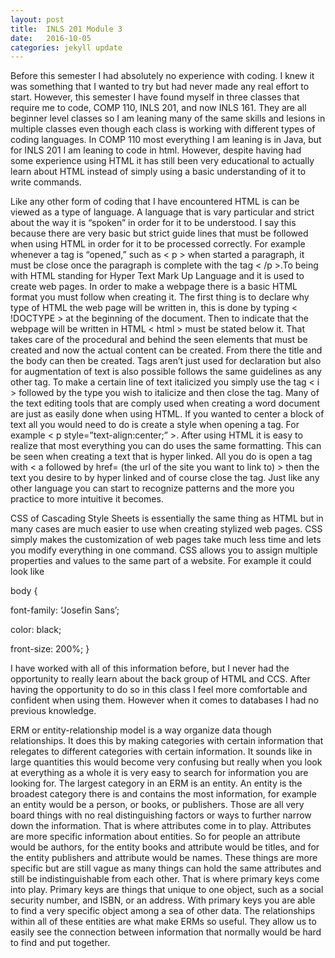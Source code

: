 ```yaml
---
layout: post
title:  INLS 201 Module 3
date:   2016-10-05
categories: jekyll update
---
```

<p> Before this semester I had absolutely no experience with coding. I knew it was something that I wanted to try but had never made any real effort to start. However, this semester I have found myself in three classes that require me to code, COMP 110, INLS 201, and now INLS 161. They are all beginner level classes so I am leaning many of the same skills and lesions in multiple classes even though each class is working with different types of coding languages. In COMP 110 most everything I am leaning is in Java, but for INLS 201 I am leaning to code in html. However, despite having had some experience using HTML it has still been very educational to actually learn about HTML instead of simply using a basic understanding of it to write commands. </p>

<p> Like any other form of coding that I have encountered HTML is can be viewed as a type of language. A language that is vary particular and strict about the way it is “spoken” in order for it to be understood. I say this because there are very basic but strict guide lines that must be followed when using HTML in order for it to be processed correctly. For example whenever a tag is “opened,” such as < p > when started a paragraph, it must be close once the paragraph is complete with the tag < /p >.To being with HTML standing for Hyper Text Mark Up Language and it is used to create web pages. In order to make a webpage there is a basic HTML format you must follow when creating it. The first thing is to declare why type of HTML the web page will be written in, this is done by typing < !DOCTYPE > at the beginning of the document. Then to indicate that the webpage will be written in HTML < html > must be stated below it. That takes care of the procedural and behind the seen elements that must be created and now the actual content can be created. From there the title and the body can then be created. Tags aren’t just used for declaration but also for augmentation of text is also possible follows the same guidelines as any other tag. To make a certain line of text italicized you simply use the tag < i > followed by the type you wish to italicize and then close the tag. Many of the text editing tools that are comply used when creating a word document are just as easily done when using HTML. If you wanted to center a block of text all you would need to do is create a style when opening a tag. For example < p style=”text-align:center;” >. After using HTML it is easy to realize that most everything you can do uses the same formatting. This can be seen when creating a text that is hyper linked. All you do is open a tag with < a followed by href= (the url of the site you want to link to) > then the text you desire to by hyper linked and of course close the tag. Just like any other language you can start to recognize patterns and the more you practice to more intuitive it becomes.  </p> 

<p> CSS of Cascading Style Sheets is essentially the same thing as HTML but in many cases are much easier to use when creating stylized web pages. CSS simply makes the customization of web pages take much less time and lets you modify everything in one command. CSS allows you to assign multiple properties and values to the same part of a website. For example it could look like </p>

body {

font-family: ‘Josefin Sans’;

color: black; 

front-size: 200%; } 

<p> I have worked with all of this information before, but I never had the opportunity to really learn about the back group of HTML and CCS. After having the opportunity to do so in this class I feel more comfortable and confident when using them. However when it comes to databases I had no previous knowledge.  </p>

<p> ERM or entity-relationship model is a way organize data though relationships. It does this by making categories with certain information that relegates to different categories with certain information. It sounds like in large quantities this would become very confusing but really when you look at everything as a whole it is very easy to search for information you are looking for. The largest category in an ERM is an entity. An entity is the broadest category there is and contains the most information, for example an entity would be a person, or books, or publishers. Those are all very board things with no real distinguishing factors or ways to further narrow down the information. That is where attributes come in to play. Attributes are more specific information about entities. So for people an attribute would be authors, for the entity books and attribute would be titles, and for the entity publishers and attribute would be names. These things are more specific but are still vague as many things can hold the same attributes and still be indistinguishable from each other. That is where primary keys come into play. Primary keys are things that unique to one object, such as a social security number, and ISBN, or an address. With primary keys you are able to find a very specific object among a sea of other data. The relationships within all of these entities are what make ERMs so useful. They allow us to easily see the connection between information that normally would be hard to find and put together.  





